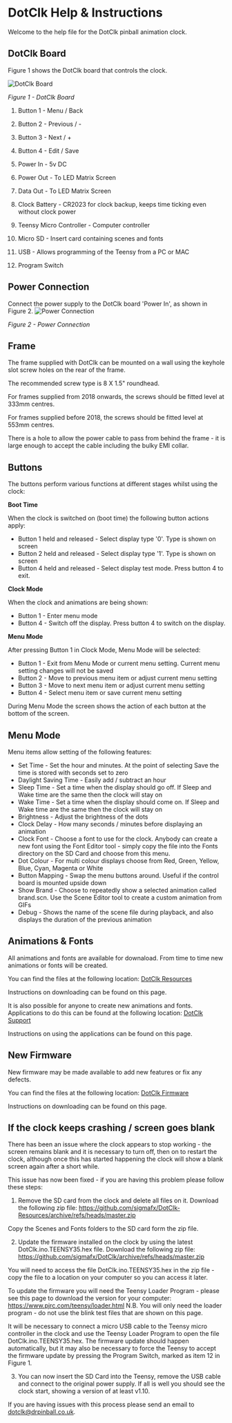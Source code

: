 # DotClk Help & Instructions

Welcome to the help file for the DotClk pinball animation clock.


## DotClk Board

Figure 1 shows the DotClk board that controls the clock.

![DotClk Board](/Images/DotClkBoard.jpg)

*Figure 1 - DotClk Board*

1. Button 1 - Menu / Back

2. Button 2 - Previous / -

3. Button 3 - Next / +

4. Button 4 - Edit / Save

5. Power In - 5v DC

6. Power Out - To LED Matrix Screen

7. Data Out - To LED Matrix Screen
8. Clock Battery - CR2023 for clock backup, keeps time ticking even without clock power

9. Teensy Micro Controller - Computer controller

10. Micro SD - Insert card containing scenes and fonts

11. USB - Allows programming of the Teensy from a PC or MAC

12. Program Switch

## Power Connection
Connect the power supply to the DotClk board 'Power In', as shown in Figure 2.
![Power Connection](/Images/PowerConnection.jpg)

*Figure 2 - Power Connection*

## Frame
The frame supplied with DotClk can be mounted on a wall using the keyhole slot screw holes on the rear of the frame.

The recommended screw type is 8 X 1.5" roundhead.

For frames supplied from 2018 onwards, the screws should be fitted level at 333mm centres.

For frames supplied before 2018, the screws should be fitted level at 553mm centres.

There is a hole to allow the power cable to pass from behind the frame - it is large enough to accept the cable including the bulky EMI collar.
## Buttons
The buttons perform various functions at different stages whilst using the clock:

**Boot Time**


When the clock is switched on (boot time) the following button actions apply:
* Button 1 held and released - Select display type '0'. Type is shown on screen
* Button 2 held and released - Select display type '1'. Type is shown on screen
* Button 4 held and released - Select display test mode. Press button 4 to exit.

**Clock Mode**

When the clock and animations are being shown:
* Button 1 - Enter menu mode
* Button 4 - Switch off the display. Press button 4 to switch on the display.

**Menu Mode**

After pressing Button 1 in Clock Mode, Menu Mode will be selected:
* Button 1 - Exit from Menu Mode or current menu setting. Current menu setting changes will not be saved
* Button 2 - Move to previous menu item or adjust current menu setting
* Button 3 - Move to next menu item or adjust current menu setting
* Button 4 - Select menu item or save current menu setting

During Menu Mode the screen shows the action of each button at the bottom of the screen.

## Menu Mode

Menu items allow setting of the following features:
* Set Time - Set the hour and minutes. At the point of selecting Save the time is stored with seconds set to zero
* Daylight Saving Time - Easily add / subtract an hour
* Sleep Time - Set a time when the display should go off. If Sleep and Wake time are the same then the clock will stay on
* Wake Time - Set a time when the display should come on. If Sleep and Wake time are the same then the clock will stay on
* Brightness - Adjust the brightness of the dots
* Clock Delay - How many seconds / minutes before displaying an animation
* Clock Font - Choose a font to use for the clock. Anybody can create a new font using the Font Editor tool - simply copy the file into the Fonts directory on the SD Card and choose from this menu.
* Dot Colour - For multi colour displays choose from Red, Green, Yellow, Blue, Cyan, Magenta or White
* Button Mapping - Swap the menu buttons around. Useful if the control board is mounted upside down
* Show Brand - Choose to repeatedly show a selected animation called brand.scn. Use the Scene Editor tool to create a custom animation from GIFs
* Debug - Shows the name of the scene file during playback, and also displays the duration of the previous animation

## Animations & Fonts
All animations and fonts are available for downaload. From time to time new animations or fonts will be created.

You can find the files at the following location:
[DotClk Resources](https://github.com/sigmafx/DotClk-Resources)

Instructions on downloading can be found on this page.

It is also possible for anyone to create new animations and fonts. Applications to do this can be found at the following location:
[DotClk Support](https://github.com/sigmafx/DotClk-Support)

Instructions on using the applications can be found on this page.

## New Firmware
New firmware may be made available to add new features or fix any defects.

You can find the files at the following location:
[DotClk Firmware](https://github.com/sigmafx/DotClk)

Instructions on downloading can be found on this page.

## If the clock keeps crashing / screen goes blank
There has been an issue where the clock appears to stop working - the screen remains blank and it is necessary to turn off, then on to restart the clock, although once this has started happening the clock will show a blank screen again after a short while.

This issue has now been fixed - if you are having this problem please follow these steps:
1. Remove the SD card from the clock and delete all files on it. Download the following zip file:
https://github.com/sigmafx/DotClk-Resources/archive/refs/heads/master.zip

Copy the Scenes and Fonts folders to the SD card form the zip file.

2. Update the firmware installed on the clock by using the latest DotClk.ino.TEENSY35.hex file. Download the following zip file:
https://github.com/sigmafx/DotClk/archive/refs/heads/master.zip

You will need to access the file DotClk.ino.TEENSY35.hex in the zip file - copy the file to a location on your computer so you can access it later.

To update the firmware you will need the Teensy Loader Program - please see this page to download the version for your computer:
https://www.pjrc.com/teensy/loader.html
N.B. You will only need the loader program - do not use the blink test files that are shown on this page.

It will be necessary to connect a micro USB cable to the Teensy micro controller in the clock and use the Teensy Loader Program to open the file DotClk.ino.TEENSY35.hex. The firmware update should happen automatically, but it may also be necessary to force the Teensy to accept the firmware update by pressing the Program Switch, marked as item 12 in Figure 1.

3. You can now insert the SD Card into the Teensy, remove the USB cable and connect to the original power supply. If all is well you should see the clock start, showing a version of at least v1.10.

If you are having issues with this process please send an email to dotclk@drpinball.co.uk.
